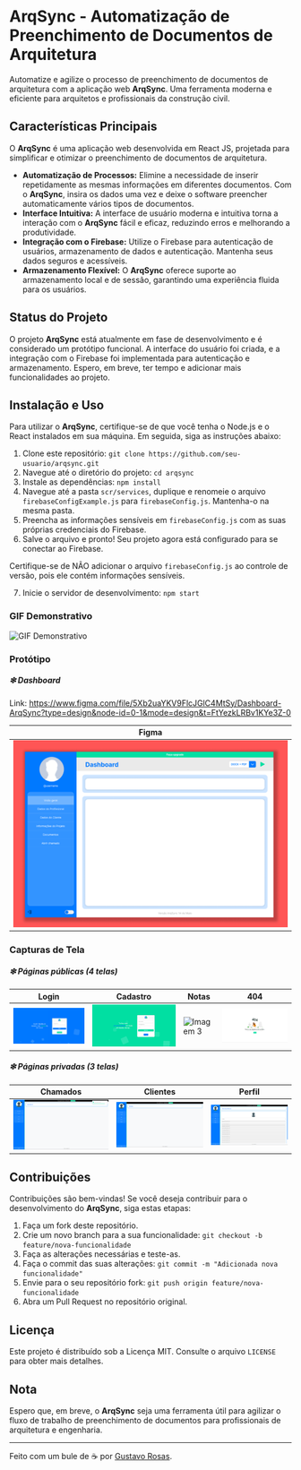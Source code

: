 # ArqSync - Automatização de Preenchimento de Documentos de Arquitetura

Automatize e agilize o processo de preenchimento de documentos de arquitetura com a aplicação web <b>ArqSync</b>. Uma ferramenta moderna e eficiente para arquitetos e profissionais da construção civil.

## Características Principais

O <b>ArqSync</b> é uma aplicação web desenvolvida em React JS, projetada para simplificar e otimizar o preenchimento de documentos de arquitetura.

- **Automatização de Processos:** Elimine a necessidade de inserir repetidamente as mesmas informações em diferentes documentos. Com o <b>ArqSync</b>, insira os dados uma vez e deixe o software preencher automaticamente vários tipos de documentos.
- **Interface Intuitiva:** A interface de usuário moderna e intuitiva torna a interação com o <b>ArqSync</b> fácil e eficaz, reduzindo erros e melhorando a produtividade.
- **Integração com o Firebase:** Utilize o Firebase para autenticação de usuários, armazenamento de dados e autenticação. Mantenha seus dados seguros e acessíveis.
- **Armazenamento Flexível:** O <b>ArqSync</b> oferece suporte ao armazenamento local e de sessão, garantindo uma experiência fluida para os usuários.

## Status do Projeto

O projeto <b>ArqSync</b> está atualmente em fase de desenvolvimento e é considerado um protótipo funcional. A interface do usuário foi criada, e a integração com o Firebase foi implementada para autenticação e armazenamento. Espero, em breve, ter tempo e adicionar mais funcionalidades ao projeto.

## Instalação e Uso

Para utilizar o <b>ArqSync</b>, certifique-se de que você tenha o Node.js e o React instalados em sua máquina. Em seguida, siga as instruções abaixo:

1. Clone este repositório: `git clone https://github.com/seu-usuario/arqsync.git`
2. Navegue até o diretório do projeto: `cd arqsync`
3. Instale as dependências: `npm install`
4. Navegue até a pasta `scr/services`, duplique e renomeie o arquivo `firebaseConfigExample.js` para `firebaseConfig.js`. Mantenha-o na mesma pasta.
5. Preencha as informações sensíveis em `firebaseConfig.js` com as suas próprias credenciais do Firebase.
6. Salve o arquivo e pronto! Seu projeto agora está configurado para se conectar ao Firebase.

Certifique-se de NÃO adicionar o arquivo `firebaseConfig.js` ao controle de versão, pois ele contém informações sensíveis.

7. Inicie o servidor de desenvolvimento: `npm start`

### GIF Demonstrativo

![GIF Demonstrativo](public/images/ArqSync.gif)

### Protótipo

##### ❇ Dashboard

Link: https://www.figma.com/file/5Xb2uaYKV9FlcJGlC4MtSy/Dashboard-ArqSync?type=design&node-id=0-1&mode=design&t=FtYezkLRBv1KYe3Z-0

| Figma                                          |
| ---------------------------------------------- |
| ![Imagem 1](public/images/FIGMA%20Dashboard.png) |

### Capturas de Tela

##### ❇ Páginas públicas (4 telas)

| Login                                          | Cadastro                                          | Notas                                                 | 404                         |
| ---------------------------------------------- | ------------------------------------------------- | ----------------------------------------------------- | -------------------------------- |
| ![Imagem 1](public/images/Tela%20de%20login.png) | ![Imagem 2](public/images/Tela%20de%20cadastro.png) | ![Imagem 3](public/images/Notas%20de%20lançamento.png) | ![Imagem 4](public/images/404.png) |

##### ❇ Páginas privadas (3 telas)

| Chamados                                            | Clientes                                            | Perfil                                            |
| --------------------------------------------------- | --------------------------------------------------- | ------------------------------------------------- |
| ![Imagem 1](public/images/Chamados%20(dashboard).png) | ![Imagem 2](public/images/Clientes%20(dashboard).png) | ![Imagem 3](public/images/Perfil%20(dashboard).png) |

## Contribuições
Contribuições são bem-vindas! Se você deseja contribuir para o desenvolvimento do <b>ArqSync</b>, siga estas etapas:

1. Faça um fork deste repositório.
2. Crie um novo branch para a sua funcionalidade: `git checkout -b feature/nova-funcionalidade`
3. Faça as alterações necessárias e teste-as.
4. Faça o commit das suas alterações: `git commit -m "Adicionada nova funcionalidade"`
5. Envie para o seu repositório fork: `git push origin feature/nova-funcionalidade`
6. Abra um Pull Request no repositório original.

## Licença

Este projeto é distribuído sob a Licença MIT. Consulte o arquivo `LICENSE` para obter mais detalhes.

## Nota

Espero que, em breve, o <b>ArqSync</b> seja uma ferramenta útil para agilizar o fluxo de trabalho de preenchimento de documentos para profissionais de arquitetura e engenharia.

---

Feito com um bule de ☕ por [Gustavo Rosas](https://github.com/GustavoRosas-Dev).
